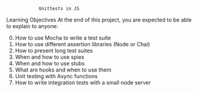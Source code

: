                 Unittests in JS

Learning Objectives
At the end of this project, you are expected to be able to explain to anyone:

0. How to use Mocha to write a test suite
1. How to use different assertion libraries (Node or Chai)
2. How to present long test suites
3. When and how to use spies
4. When and how to use stubs
5. What are hooks and when to use them
6. Unit testing with Async functions
7. How to write integration tests with a small node server
